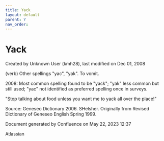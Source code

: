 ```yaml
---
title: Yack
layout: default
parent: Y
nav_order:
---
```


# Yack

Created by  Unknown User (kmh28), last modified on Dec 01, 2008

(verb) Other spellings &quot;yac&quot;, &quot;yak&quot;. To vomit.

2008: Most common spelling found to be &quot;yack&quot;; &quot;yak&quot; less common but still used; &quot;yac&quot; not identified as preferred spelling once in surveys.

&quot;Stop talking about food unless you want me to yack all over the place!&quot;

Source: Geneseo Dictionary 2006. SHelsher. Originally from Revised Dictionary of Geneseo English Spring 1999. 

Document generated by Confluence on May 22, 2023 12:37

Atlassian
